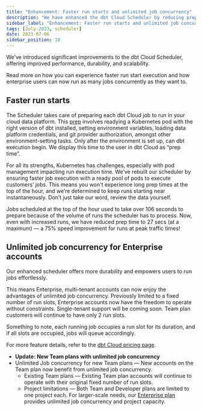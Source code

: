 ```yaml
---
title: "Enhancement: Faster run starts and unlimited job concurrency"
description: "We have enhanced the dbt Cloud Scheduler by reducing prep time for all accounts and provided unlimited job concurrency for Enterprise accounts."
sidebar_label: "Enhancement: Faster run starts and unlimited job concurrency"
tags: [July-2023, scheduler]
date: 2023-07-06
sidebar_position: 10
---
```


We’ve introduced significant improvements to the dbt Cloud Scheduler, offering improved performance, durability, and scalability. 

Read more on how you can experience faster run start execution and how enterprise users can now run as many jobs concurrently as they want to.

## Faster run starts

The Scheduler takes care of preparing each dbt Cloud job to run in your cloud data platform. This [prep](/docs/deploy/job-scheduler#scheduler-queue) involves readying a Kubernetes pod with the right version of dbt installed, setting environment variables, loading data platform credentials, and git provider authorization, amongst other environment-setting tasks. Only after the environment is set up, can dbt execution begin. We display this time to the user in dbt Cloud as “prep time”.

<Lightbox src="/img/run-start.jpg" width="85%" title="The scheduler prepares a job for execution and displays it as 'prep time' in dbt Cloud."/>

For all its strengths, Kubernetes has challenges, especially with pod management impacting run execution time. We’ve rebuilt our scheduler by ensuring faster job execution with a ready pool of pods to execute customers’ jobs. This means you won't experience long prep times at the top of the hour, and we’re determined to keep runs starting near instantaneously. Don’t just take our word, review the data yourself.

<Lightbox src="/img/prep-start.jpg" width="85%" title="Job prep time data has seen a 75% speed improvement from Jan 2023 to July 2023. Prep time took 106 secs in Jan and now takes 27 secs as of July."/>

Jobs scheduled at the top of the hour used to take over 106 seconds to prepare because of the volume of runs the scheduler has to process. Now, even with increased runs, we have reduced prep time to 27 secs (at a maximum) &mdash; a 75% speed improvement for runs at peak traffic times!

## Unlimited job concurrency for Enterprise accounts

Our enhanced scheduler offers more durability and empowers users to run jobs effortlessly. 

This means Enterprise, multi-tenant accounts can now enjoy the advantages of unlimited job concurrency. Previously limited to a fixed number of run slots, Enterprise accounts now have the freedom to operate without constraints. Single-tenant support will be coming soon. Team plan customers will continue to have only 2 run slots. 

Something to note, each running job occupies a run slot for its duration, and if all slots are occupied, jobs will queue accordingly.

For more feature details, refer to the [dbt Cloud pricing page](https://www.getdbt.com/pricing/).

- **Update: New Team plans with unlimited job concurrency**<br />
- Unlimited Job concurrency for new Team plans &mdash; New accounts on the Team plan now benefit from unlimited job concurrency.
  - Existing Team plans &mdash; Existing Team plan accounts will continue to operate with their original fixed number of run slots.
  - Project limitations &mdash; Both Team and Developer plans are limited to one project each. For larger-scale needs, our [Enterprise plan](https://www.getdbt.com/pricing/) provides unlimited job concurrency and project capacity. 
